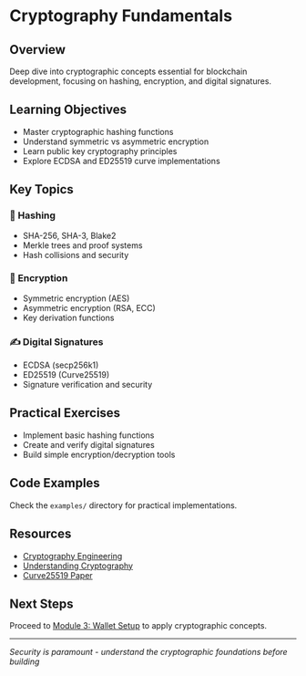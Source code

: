 # Cryptography Fundamentals

## Overview
Deep dive into cryptographic concepts essential for blockchain development, focusing on hashing, encryption, and digital signatures.

## Learning Objectives
- Master cryptographic hashing functions
- Understand symmetric vs asymmetric encryption
- Learn public key cryptography principles
- Explore ECDSA and ED25519 curve implementations

## Key Topics

### 🔐 Hashing
- SHA-256, SHA-3, Blake2
- Merkle trees and proof systems
- Hash collisions and security

### 🔑 Encryption
- Symmetric encryption (AES)
- Asymmetric encryption (RSA, ECC)
- Key derivation functions

### ✍️ Digital Signatures
- ECDSA (secp256k1)
- ED25519 (Curve25519)
- Signature verification and security

## Practical Exercises
- Implement basic hashing functions
- Create and verify digital signatures
- Build simple encryption/decryption tools

## Code Examples
Check the `examples/` directory for practical implementations.

## Resources
- [Cryptography Engineering](https://www.schneier.com/books/cryptography_engineering/)
- [Understanding Cryptography](http://crypto-textbook.com/)
- [Curve25519 Paper](https://cr.yp.to/ecdh/curve25519-20060209.pdf)

## Next Steps
Proceed to [Module 3: Wallet Setup](../03-wallet-setup/) to apply cryptographic concepts.

---
*Security is paramount - understand the cryptographic foundations before building*
